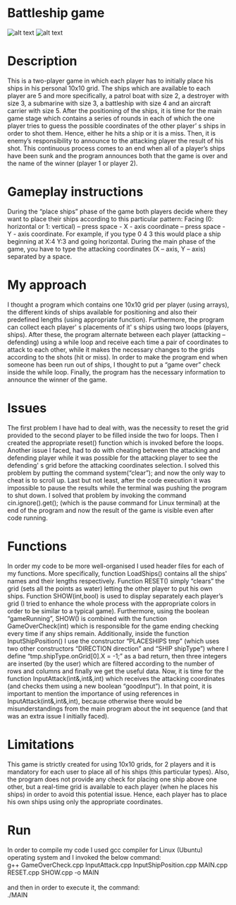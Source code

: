 # Battleship game

![alt text](https://img.shields.io/badge/License-GPL%20v3-blue.svg)
![alt text](https://img.shields.io/badge/Linux-CentOS-blue.svg) <br />

# Description

This is a two-player game in which each player has to initially place his ships in his personal 10x10 grid. The ships which are available to each player are 5 and more specifically, a patrol boat with size 2, a destroyer with size 3, a submarine with size 3, a battleship with size 4 and an aircraft carrier with size 5. After the positioning of the ships, it is time for the main game stage which contains a series of rounds in each of which the one player tries to guess the possible coordinates of the other player’ s ships in order to shot them. Hence, either he hits a ship or it is a miss. Then, it is enemy’s responsibility to announce to the attacking player the result of his shot. This continuous process comes to an end when all of a player’s ships have been sunk and the program announces both that the game is over and the name of the winner (player 1 or player 2). <br />

# Gameplay instructions

During the “place ships” phase of the game both players decide where they want to place their ships according to this particular pattern: Facing (0: horizontal or 1: vertical) – press space - X - axis coordinate – press space - Y - axis coordinate. For example, if you type 0 4 3 this would place a ship beginning at X:4 Y:3 and going horizontal. During the main phase of the game, you have to type the attacking coordinates (X – axis, Y – axis) separated by a space. <br />

# My approach

I thought a program which contains one 10x10 grid per player (using arrays), the different kinds of ships available for positioning and also their predefined lengths (using appropriate function). Furthermore, the program can collect each player' s placements of it' s ships using two loops (players, ships). After these, the program alternate between each player (attacking – defending) using a while loop and receive each time a pair of coordinates to attack to each other, while it makes the necessary changes to the grids according to the shots (hit or miss). In order to make the program end when someone has been run out of ships, I thought to put a “game over” check inside the while loop. Finally, the program has the necessary information to announce the winner of the game. <br />

# Issues

The first problem I have had to deal with, was the necessity to reset the grid provided to the second player to be filled inside the two for loops. Then I created the appropriate reset() function which is invoked before the loops. Another issue I faced, had to do with cheating between the attacking and defending player while it was possible for the attacking player to see the defending' s grid before the attacking coordinates selection. I solved this problem by putting the command system(“clear”); and now the only way to cheat is to scroll up. Last but not least, after the code execution it was impossible to pause the results while the terminal was pushing the program to shut down. I solved that problem by invoking the command cin.ignore().get(); (which is the pause command for Linux terminal) at the end of the program and now the result of the game is visible even after code running. <br />

# Functions

In order my code to be more well-organised I used header files for each
of my functions. More specifically, function LoadShips() contains all the ships' names and their
lengths respectively. Function RESET() simply “clears” the grid (sets all the points as water)
letting the other player to put his own ships. Function SHOW(int,bool) is used to display
separately each player’s grid (I tried to enhance the whole process with the appropriate colors in
order to be similar to a typical game). Furthermore, using the boolean “gameRunning”, SHOW()
is combined with the function GameOverCheck(int) which is responsible for the game ending
checking every time if any ships remain. Additionally, inside the function InputShipPosition() I
use the constructor “PLACESHIPS tmp” (which uses two other constructors “DIRECTION
direction” and “SHIP shipType”) where I define “tmp.shipType.onGrid[0].X = -1;” as a bad return,
then three integers are inserted (by the user) which are filtered according to the number of
rows and columns and finally we get the useful data. Now, it is time for the function
InputAttack(int&,int&,int) which receives the attacking coordinates (and checks them using a
new boolean “goodInput”). In that point, it is important to mention the importance of using
references in InputAttack(int&,int&,int), because otherwise there would be misunderstandings
from the main program about the int sequence (and that was an extra issue I initially faced). <br />

# Limitations

This game is strictly created for using 10x10 grids, for 2 players and it is mandatory
for each user to place all of his ships (this particular types). Also, the program does not provide
any check for placing one ship above one other, but a real-time grid is available to each player
(when he places his ships) in order to avoid this potential issue. Hence, each player has to place
his own ships using only the appropriate coordinates. <br />

# Run

In order to compile my code I used gcc compiler for Linux (Ubuntu) operating system and I invoked the
below command: <br />
g++ GameOverCheck.cpp InputAttack.cpp InputShipPosition.cpp MAIN.cpp RESET.cpp SHOW.cpp -o
MAIN <br />
<br />
and then in order to execute it, the command: <br />
./MAIN
